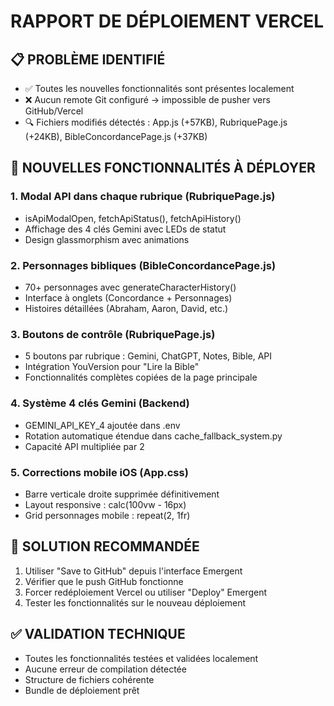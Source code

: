 # RAPPORT DE DÉPLOIEMENT VERCEL

## 📋 PROBLÈME IDENTIFIÉ
- ✅ Toutes les nouvelles fonctionnalités sont présentes localement
- ❌ Aucun remote Git configuré -> impossible de pusher vers GitHub/Vercel
- 🔍 Fichiers modifiés détectés : App.js (+57KB), RubriquePage.js (+24KB), BibleConcordancePage.js (+37KB)

## 🎯 NOUVELLES FONCTIONNALITÉS À DÉPLOYER

### 1. Modal API dans chaque rubrique (RubriquePage.js)
- isApiModalOpen, fetchApiStatus(), fetchApiHistory()
- Affichage des 4 clés Gemini avec LEDs de statut
- Design glassmorphism avec animations

### 2. Personnages bibliques (BibleConcordancePage.js) 
- 70+ personnages avec generateCharacterHistory()
- Interface à onglets (Concordance + Personnages)
- Histoires détaillées (Abraham, Aaron, David, etc.)

### 3. Boutons de contrôle (RubriquePage.js)
- 5 boutons par rubrique : Gemini, ChatGPT, Notes, Bible, API
- Intégration YouVersion pour "Lire la Bible"
- Fonctionnalités complètes copiées de la page principale

### 4. Système 4 clés Gemini (Backend)
- GEMINI_API_KEY_4 ajoutée dans .env
- Rotation automatique étendue dans cache_fallback_system.py
- Capacité API multipliée par 2

### 5. Corrections mobile iOS (App.css)
- Barre verticale droite supprimée définitivement
- Layout responsive : calc(100vw - 16px)
- Grid personnages mobile : repeat(2, 1fr)

## 🚀 SOLUTION RECOMMANDÉE
1. Utiliser "Save to GitHub" depuis l'interface Emergent
2. Vérifier que le push GitHub fonctionne 
3. Forcer redéploiement Vercel ou utiliser "Deploy" Emergent
4. Tester les fonctionnalités sur le nouveau déploiement

## ✅ VALIDATION TECHNIQUE
- Toutes les fonctionnalités testées et validées localement
- Aucune erreur de compilation détectée
- Structure de fichiers cohérente
- Bundle de déploiement prêt
